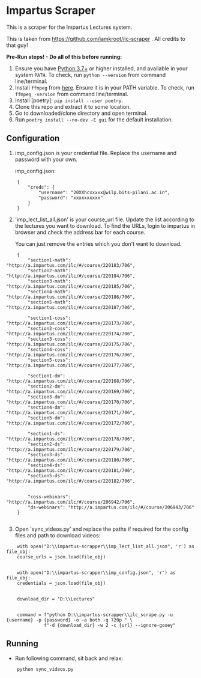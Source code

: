 # Impartus Scraper

This is a scraper for the Impartus Lectures system.

This is taken from https://github.com/iamkroot/ilc-scraper . All credits to that guy! 

**Pre-Run steps! - Do all of this before running:**
1. Ensure you have [Python 3.7+](https://www.python.org/downloads/) or higher installed, and available in your system `PATH`. To check, run `python --version` from command line/terminal.
2. Install `ffmpeg` from [here](http://ffmpeg.org/download.html). Ensure it is in your PATH variable. To check, run `ffmpeg -version` from command line/terminal.
3. Install [poetry]: `pip install --user poetry`.
4. Clone this repo and extract it to some location.
5. Go to downloaded/clone directory and open terminal.
6. Run `poetry install --no-dev -E gui` for the default installation.

## Configuration
1. imp_config.json is your credential file. Replace the username and password with your own.

	 imp_config.json:

```
	{
		"creds": {
			"username": "20XXhcxxxxx@wilp.bits-pilani.ac.in",
			"password": "xxxxxxxxxx"
		}
	}
```

2. 'imp_lect_list_all.json' is your course_url file. Update the list according to the lectures you want to download. To find the URLs,
	 login to impartus in browser and check the address bar for each course.

	 You can just remove the entries which you don't want to download.

```
	{
		"section1-math": "http://a.impartus.com/ilc/#/course/220183/706",
		"section2-math": "http://a.impartus.com/ilc/#/course/220184/706",
		"section3-math": "http://a.impartus.com/ilc/#/course/220185/706",
		"section4-math": "http://a.impartus.com/ilc/#/course/220186/706",
		"section5-math": "http://a.impartus.com/ilc/#/course/220187/706",

		"section1-coss": "http://a.impartus.com/ilc/#/course/220173/706",
		"section2-coss": "http://a.impartus.com/ilc/#/course/220174/706",
		"section3-coss": "http://a.impartus.com/ilc/#/course/220175/706",
		"section4-coss": "http://a.impartus.com/ilc/#/course/220176/706",
		"section5-coss": "http://a.impartus.com/ilc/#/course/220177/706",

		"section1-dm": "http://a.impartus.com/ilc/#/course/220168/706",
		"section2-dm": "http://a.impartus.com/ilc/#/course/220169/706",
		"section3-dm": "http://a.impartus.com/ilc/#/course/220170/706",
		"section4-dm": "http://a.impartus.com/ilc/#/course/220171/706",
		"section5-dm": "http://a.impartus.com/ilc/#/course/220172/706",

		"section1-ds": "http://a.impartus.com/ilc/#/course/220178/706",
		"section2-ds": "http://a.impartus.com/ilc/#/course/220179/706",
		"section3-ds": "http://a.impartus.com/ilc/#/course/220180/706",
		"section4-ds": "http://a.impartus.com/ilc/#/course/220181/706",
		"section5-ds": "http://a.impartus.com/ilc/#/course/220182/706",


		"coss-webinars": "http://a.impartus.com/ilc/#/course/206942/706",
		"ds-webinars": "http://a.impartus.com/ilc/#/course/206943/706"
	}
		
```

3. Open 'sync_videos.py' and replace the paths if required for the config files and path to download videos:

```
	with open("D:\\impartus-scrapper\\imp_lect_list_all.json", 'r') as file_obj:
    course_urls = json.load(file_obj)

	
	with open("D:\\impartus-scrapper\\imp_config.json", 'r') as file_obj:
    credentials = json.load(file_obj)

	
	download_dir = "D:\\Lectures"


	command = f"python D:\\impartus-scrapper\\ilc_scrape.py -u {username} -p {password} -o -a both -q 720p " \
              f"-d {download_dir} -w 2 -c {url} --ignore-gooey"

```

## Running

* Run following command, sit back and relax:

```
	python sync_videos.py

```